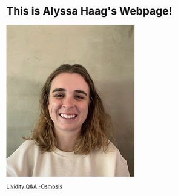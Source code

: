 # This is Alyssa Haag's Webpage!


![Me](/Pic2.png)


[Lividity Q&A -Osmosis](https://www.osmosis.org/answers/lividity)
